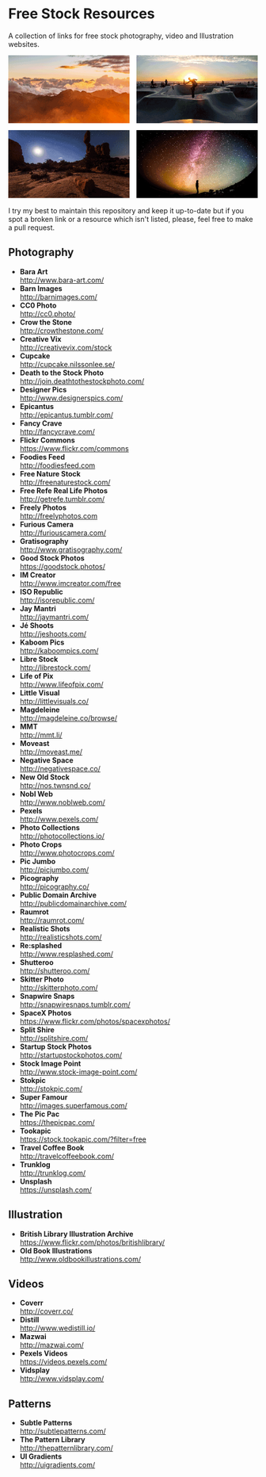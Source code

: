 Free Stock Resources
====================
A collection of links for free stock photography, video and Illustration
websites.

![Introductory images](/img/splash.png)

I try my best to maintain this repository and keep it up-to-date but if you spot
a broken link or a resource which isn't listed, please, feel free to make a pull
request.

Photography
-----------
* **Bara Art**<br>
http://www.bara-art.com/
* **Barn Images**<br>
http://barnimages.com/
* **CC0 Photo**<br>
http://cc0.photo/
* **Crow the Stone**<br>
http://crowthestone.com/
* **Creative Vix**<br>
http://creativevix.com/stock
* **Cupcake**<br>
http://cupcake.nilssonlee.se/
* **Death to the Stock Photo**<br>
http://join.deathtothestockphoto.com/
* **Designer Pics**<br>
http://www.designerspics.com/
* **Epicantus**<br>
http://epicantus.tumblr.com/
* **Fancy Crave**<br>
http://fancycrave.com/
* **Flickr Commons**<br>
https://www.flickr.com/commons
* **Foodies Feed**<br>
http://foodiesfeed.com
* **Free Nature Stock**<br>
http://freenaturestock.com/
* **Free Refe Real Life Photos**<br>
http://getrefe.tumblr.com/
* **Freely Photos**<br>
http://freelyphotos.com
* **Furious Camera**<br>
http://furiouscamera.com/
* **Gratisography**<br>
http://www.gratisography.com/
* **Good Stock Photos**<br>
https://goodstock.photos/
* **IM Creator**<br>
http://www.imcreator.com/free
* **ISO Republic**<br>
http://isorepublic.com/
* **Jay Mantri**<br>
http://jaymantri.com/
* **Jé Shoots**<br>
http://jeshoots.com/
* **Kaboom Pics**<br>
http://kaboompics.com/
* **Libre Stock**<br>
http://librestock.com/
* **Life of Pix**<br>
http://www.lifeofpix.com/
* **Little Visual**<br>
http://littlevisuals.co/
* **Magdeleine**<br>
http://magdeleine.co/browse/
* **MMT**<br>
http://mmt.li/
* **Moveast**<br>
http://moveast.me/
* **Negative Space**<br>
http://negativespace.co/
* **New Old Stock**<br>
http://nos.twnsnd.co/
* **Nobl Web**<br>
http://www.noblweb.com/
* **Pexels**<br>
http://www.pexels.com/
* **Photo Collections**<br>
http://photocollections.io/
* **Photo Crops**<br>
http://www.photocrops.com/
* **Pic Jumbo**<br>
http://picjumbo.com/
* **Picography**<br>
http://picography.co/
* **Public Domain Archive**<br>
http://publicdomainarchive.com/
* **Raumrot**<br>
http://raumrot.com/
* **Realistic Shots**<br>
http://realisticshots.com/
* **Re:splashed**<br>
http://www.resplashed.com/
* **Shutteroo**<br>
http://shutteroo.com/
* **Skitter Photo**<br>
http://skitterphoto.com/
* **Snapwire Snaps**<br>
http://snapwiresnaps.tumblr.com/
* **SpaceX Photos**<br>
https://www.flickr.com/photos/spacexphotos/
* **Split Shire**<br>
http://splitshire.com/
* **Startup Stock Photos**<br>
http://startupstockphotos.com/
* **Stock Image Point**<br>
http://www.stock-image-point.com/
* **Stokpic**<br>
http://stokpic.com/
* **Super Famour**<br>
http://images.superfamous.com/
* **The Pic Pac**<br>
https://thepicpac.com/
* **Tookapic**<br>
https://stock.tookapic.com/?filter=free
* **Travel Coffee Book**<br>
http://travelcoffeebook.com/
* **Trunklog**<br>
http://trunklog.com/
* **Unsplash**<br>
https://unsplash.com/

Illustration
------------
* **British Library Illustration Archive**<br>
https://www.flickr.com/photos/britishlibrary/
* **Old Book Illustrations**<br>
http://www.oldbookillustrations.com/

Videos
------
* **Coverr**<br>
http://coverr.co/
* **Distill**<br>
http://www.wedistill.io/
* **Mazwai**<br>
http://mazwai.com/
* **Pexels Videos**<br>
https://videos.pexels.com/
* **Vidsplay**<br>
 http://www.vidsplay.com/

Patterns
--------
* **Subtle Patterns**<br>
http://subtlepatterns.com/
* **The Pattern Library**<br>
http://thepatternlibrary.com/
* **UI Gradients**<br>
http://uigradients.com/
